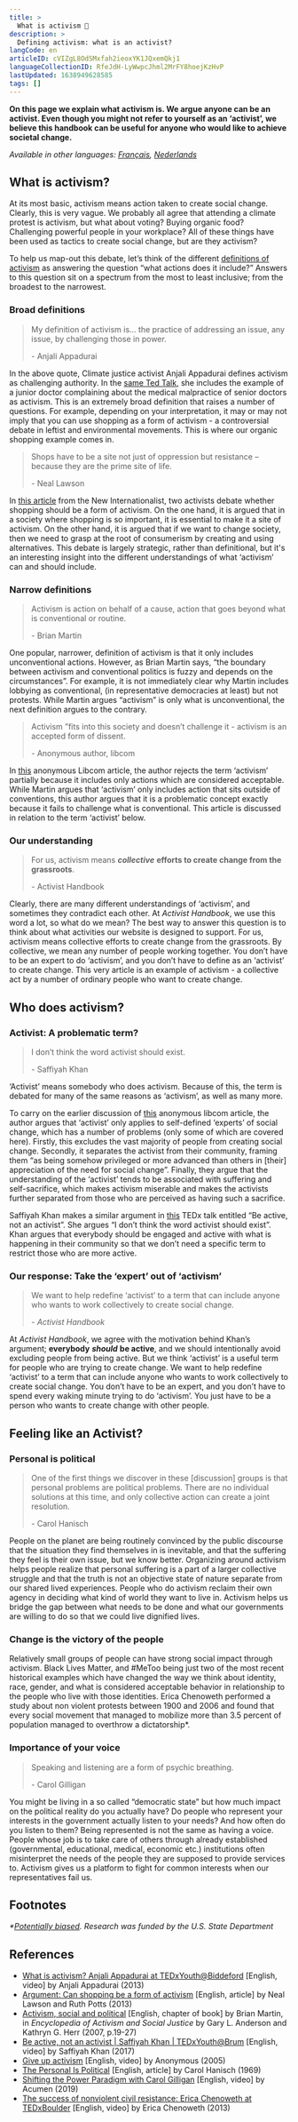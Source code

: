 ```yaml
---
title: >
  What is activism 📢
description: >
  Defining activism: what is an activist?
langCode: en
articleID: cVIZgL8OdSMxfah2ieoxYK1JQxemQkj1
languageCollectionID: RfeJdH-LyWwpcJhml2MrFY8hoejKzHvP
lastUpdated: 1638949628585
tags: []
---
```


**On this page we explain what activism is. We argue anyone can be an activist. Even though you might not refer to yourself as an ‘activist’, we believe this handbook can be useful for anyone who would like to achieve societal change.**

_Available in other languages:_ [_Français_](/fr/theory/what-is-activism)_,_ [_Nederlands_](/nl/theory/what-is-activism)

## What is activism?

At its most basic, activism means action taken to create social change. Clearly, this is very vague. We probably all agree that attending a climate protest is activism, but what about voting? Buying organic food? Challenging powerful people in your workplace? All of these things have been used as tactics to create social change, but are they activism?

To help us map-out this debate, let’s think of the different [definitions of activism](/dictionary/activism) as answering the question “what actions does it include?” Answers to this question sit on a spectrum from the most to least inclusive; from the broadest to the narrowest.

### Broad definitions

> My definition of activism is… the practice of addressing an issue, any issue, by challenging those in power.
> 
> \- Anjali Appadurai

In the above quote, Climate justice activist Anjali Appadurai defines activism as challenging authority. In the [same Ted Talk](https://www.youtube.com/watch?v=zDVA7r7r0d0), she includes the example of a junior doctor complaining about the medical malpractice of senior doctors as activism. This is an extremely broad definition that raises a number of questions. For example, depending on your interpretation, it may or may not imply that you can use shopping as a form of activism - a controversial debate in leftist and environmental movements. This is where our organic shopping example comes in.

> Shops have to be a site not just of oppression but resistance – because they are the prime site of life.
> 
> \- Neal Lawson

In [this article](https://newint.org/sections/argument/2013/06/01/shopping-activism-argument) from the New Internationalist, two activists debate whether shopping should be a form of activism. On the one hand, it is argued that in a society where shopping is so important, it is essential to make it a site of activism. On the other hand, it is argued that if we want to change society, then we need to grasp at the root of consumerism by creating and using alternatives. This debate is largely strategic, rather than definitional, but it's an interesting insight into the different understandings of what ‘activism’ can and should include.

### Narrow definitions

> Activism is action on behalf of a cause, action that goes beyond what is conventional or routine.
> 
> \- Brian Martin

One popular, narrower, definition of activism is that it only includes unconventional actions. However, as Brian Martin says, “the boundary between activism and conventional politics is fuzzy and depends on the circumstances”. For example, it is not immediately clear why Martin includes lobbying as conventional, (in representative democracies at least) but not protests. While Martin argues “activism” is only what is unconventional, the next definition argues to the contrary.

> Activism ”fits into this society and doesn’t challenge it - activism is an accepted form of dissent.
> 
> \- Anonymous author, libcom

In [this](http://libcom.org/library/give-up-activism) anonymous Libcom article, the author rejects the term ‘activism’ partially because it includes only actions which are considered acceptable. While Martin argues that ‘activism’ only includes action that sits outside of conventions, this author argues that it is a problematic concept exactly because it fails to challenge what is conventional. This article is discussed in relation to the term ‘activist’ below.

### Our understanding

> For us, activism means _**collective**_ **efforts to create change from the grassroots**.
> 
> \- Activist Handbook

Clearly, there are many different understandings of ‘activism’, and sometimes they contradict each other. At _Activist Handbook_, we use this word a lot, so what do we mean? The best way to answer this question is to think about what activities our website is designed to support. For us, activism means collective efforts to create change from the grassroots. By collective, we mean any number of people working together. You don’t have to be an expert to do ‘activism’, and you don’t have to define as an ‘activist’ to create change. This very article is an example of activism - a collective act by a number of ordinary people who want to create change.

## Who does activism?

### Activist: A problematic term?

> I don’t think the word activist should exist.
> 
> \- Saffiyah Khan

‘Activist’ means somebody who does activism. Because of this, the term is debated for many of the same reasons as ‘activism’, as well as many more.

To carry on the earlier discussion of [this](http://libcom.org/library/give-up-activism) anonymous libcom article, the author argues that ‘activist’ only applies to self-defined ‘experts’ of social change, which has a number of problems (only some of which are covered here). Firstly, this excludes the vast majority of people from creating social change. Secondly, it separates the activist from their community, framing them “as being somehow privileged or more advanced than others in \[their\] appreciation of the need for social change”. Finally, they argue that the understanding of the ‘activist’ tends to be associated with suffering and self-sacrifice, which makes activism miserable and makes the activists further separated from those who are perceived as having such a sacrifice.

Saffiyah Khan makes a similar argument in [this](https://www.youtube.com/watch?v=lpAwj7B4Uqc) TEDx talk entitled “Be active, not an activist”. She argues “I don’t think the word activist should exist”. Khan argues that everybody should be engaged and active with what is happening in their community so that we don’t need a specific term to restrict those who are more active.

### Our response: Take the ‘expert’ out of ‘activism’

> We want to help redefine ‘activist’ to a term that can include anyone who wants to work collectively to create social change.
> 
> \- _Activist Handbook_

  
At _Activist Handbook_, we agree with the motivation behind Khan’s argument; **everybody** _**should**_ **be active**, and we should intentionally avoid excluding people from being active. But we think ‘activist’ is a useful term for people who are trying to create change. We want to help redefine ‘activist’ to a term that can include anyone who wants to work collectively to create social change. You don’t have to be an expert, and you don’t have to spend every waking minute trying to do ‘activism’. You just have to be a person who wants to create change with other people.

## Feeling like an Activist?

### Personal is political

> One of the first things we discover in these \[discussion\] groups is that personal problems are political problems. There are no individual solutions at this time, and only collective action can create a joint resolution.
> 
> \- Carol Hanisch

People on the planet are being routinely convinced by the public discourse that the situation they find themselves in is inevitable, and that the suffering they feel is their own issue, but we know better. Organizing around activism helps people realize that personal suffering is a part of a larger collective struggle and that the truth is not an objective state of nature separate from our shared lived experiences. People who do activism reclaim their own agency in deciding what kind of world they want to live in. Activism helps us bridge the gap between what needs to be done and what our governments are willing to do so that we could live dignified lives.

### Change is the victory of the people

Relatively small groups of people can have strong social impact through activism. Black Lives Matter, and #MeToo being just two of the most recent historical examples which have changed the way we think about identity, race, gender, and what is considered acceptable behavior in relationship to the people who live with those identities. Erica Chenoweth performed a study about non violent protests between 1900 and 2006 and found that every social movement that managed to mobilize more than 3.5 percent of population managed to overthrow a dictatorship\*.

### Importance of your voice

> Speaking and listening are a form of psychic breathing.
> 
> \- Carol Gilligan

You might be living in a so called “democratic state” but how much impact on the political reality do you actually have? Do people who represent your interests in the government actually listen to your needs? And how often do you listen to them? Being represented is not the same as having a voice. People whose job is to take care of others through already established (governmental, educational, medical, economic etc.) institutions often misinterpret the needs of the people they are supposed to provide services to. Activism gives us a platform to fight for common interests when our representatives fail us.

## Footnotes

_\*_[_Potentially biased_](https://www.resilience.org/stories/2019-10-31/the-flawed-social-science-behind-extinction-rebellions-change-strategy/)_. Research was funded by the U.S. State Department_

## References

-   [What is activism? Anjali Appadurai at TEDxYouth@Biddeford](https://www.youtube.com/watch?v=zDVA7r7r0d0) \[English, video\] by Anjali Appadurai (2013)
-   [Argument: Can shopping be a form of activism](https://newint.org/sections/argument/2013/06/01/shopping-activism-argument) \[English, article\] by Neal Lawson and Ruth Potts (2013)
-   [Activism, social and political](https://www.bmartin.cc/pubs/07Anderson.html) \[English, chapter of book\] by Brian Martin, in _Encyclopedia of Activism and Social Justice_ by Gary L. Anderson and Kathryn G. Herr (2007, p.19-27)
-   [Be active, not an activist | Saffiyah Khan | TEDxYouth@Brum](https://www.youtube.com/watch?v=lpAwj7B4Uqc) \[English, video\] by Saffiyah Khan (2017)
-   [Give up activism](https://libcom.org/library/give-up-activism) \[English, video\] by Anonymous (2005)
-   [The Personal Is Political](http://carolhanisch.org/CHwritings/PIP.html) \[English, article\] by Carol Hanisch (1969)
-   [Shifting the Power Paradigm with Carol Gilligan](https://www.youtube.com/watch?v=KvT9PnecAf8) \[English, video\] by Acumen (2019)
-   [The success of nonviolent civil resistance: Erica Chenoweth at TEDxBoulder](https://www.youtube.com/watch?v=YJSehRlU34w&t=1s) \[English, video\] by Erica Chenoweth (2013)